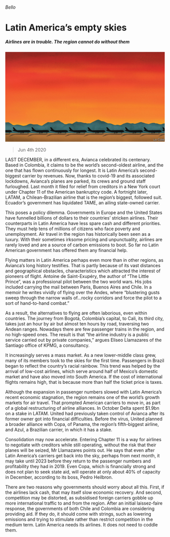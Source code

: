 ###### Bello

# Latin America’s empty skies 

##### Airlines are in trouble. The region cannot do without them 

![image](images/20200606_AMD001.jpg) 

> Jun 4th 2020 

LAST DECEMBER, in a different era, Avianca celebrated its centenary. Based in Colombia, it claims to be the world’s second-oldest airline, and the one that has flown continuously for longest. It is Latin America’s second-biggest carrier by revenues. Now, thanks to covid-19 and its associated lockdowns, Avianca’s planes are parked, its crews and ground staff furloughed. Last month it filed for relief from creditors in a New York court under Chapter 11 of the American bankruptcy code. A fortnight later, LATAM, a Chilean-Brazilian airline that is the region’s biggest, followed suit. Ecuador’s government has liquidated TAME, an ailing state-owned carrier.

This poses a policy dilemma. Governments in Europe and the United States have funnelled billions of dollars to their countries’ stricken airlines. Their counterparts in Latin America have less spare cash and different priorities. They must help tens of millions of citizens who face poverty and unemployment. Air travel in the region has historically been seen as a luxury. With their sometimes irksome pricing and unpunctuality, airlines are rarely loved and are a source of carbon emissions to boot. So far no Latin American government has offered them any financial help.


Flying matters in Latin America perhaps even more than in other regions, as Avianca’s long history testifies. That is partly because of its vast distances and geographical obstacles, characteristics which attracted the interest of pioneers of flight. Antoine de Saint-Exupéry, the author of “The Little Prince”, was a professional pilot between the two world wars. His jobs included carrying the mail between Paris, Buenos Aires and Chile. In a memoir he writes vividly of flying over the Andes, where “blustering gusts sweep through the narrow walls of…rocky corridors and force the pilot to a sort of hand-to-hand combat.”

As a result, the alternatives to flying are often laborious, even within countries. The journey from Bogotá, Colombia’s capital, to Cali, its third city, takes just an hour by air but almost ten hours by road, traversing two Andean ranges. Nowadays there are few passenger trains in the region, and no high-speed ones. The result is that “the airline industry is a public service carried out by private companies,” argues Eliseo Llamazares of the Santiago office of KPMG, a consultancy.

It increasingly serves a mass market. As a new lower-middle class grew, many of its members took to the skies for the first time. Passengers in Brazil began to reflect the country’s racial rainbow. This trend was helped by the arrival of low-cost airlines, which serve around half of Mexico’s domestic market and have also moved into South America. If the cost of international flights remains high, that is because more than half the ticket price is taxes.

Although the expansion in passenger numbers slowed with Latin America’s recent economic stagnation, the region remains one of the world’s growth markets for air travel. That prompted American carriers to move in, as part of a global restructuring of airline alliances. In October Delta spent $1.9bn on a stake in LATAM. United had previously taken control of Avianca after its former owner got into financial difficulties. Before the virus, United planned a broader alliance with Copa, of Panama, the region’s fifth-biggest airline, and Azul, a Brazilian carrier, in which it has a stake.

Consolidation may now accelerate. Entering Chapter 11 is a way for airlines to negotiate with creditors while still operating, without the risk that their planes will be seized, Mr Llamazares points out. He says that even after Latin America’s carriers get back into the sky, perhaps from next month, it may take until 2023 before they return to the passenger numbers and profitability they had in 2019. Even Copa, which is financially strong and does not plan to seek state aid, will operate at only about 40% of capacity in December, according to its boss, Pedro Heilbron.

There are two reasons why governments should worry about all this. First, if the airlines lack cash, that may itself slow economic recovery. And second, competition may be distorted, as subsidised foreign carriers gobble up more international traffic to and from the region. After an initial laissez-faire response, the governments of both Chile and Colombia are considering providing aid. If they do, it should come with strings, such as lowering emissions and trying to stimulate rather than restrict competition in the medium term. Latin America needs its airlines. It does not need to coddle them.

